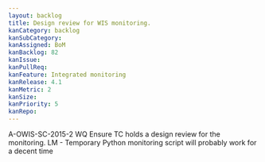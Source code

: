 ```yaml
---
layout: backlog
title: Design review for WIS monitoring.
kanCategory: backlog
kanSubCategory:
kanAssigned: BoM
kanBacklog: 82
kanIssue:
kanPullReq:
kanFeature: Integrated monitoring
kanRelease: 4.1
kanMetric: 2
kanSize:
kanPriority: 5
kanRepo: 
---
```

A-OWIS-SC-2015-2 WQ Ensure TC holds a design review for the monitoring. LM - Temporary Python monitoring script will probably work for a decent time
